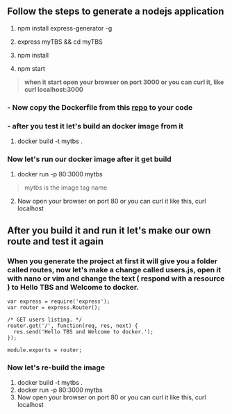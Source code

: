 ## Follow the steps to generate a nodejs application 

1. npm install express-generator -g

2. express myTBS && cd myTBS

3. npm install

4. npm start

> **when it start open your browser on port 3000 or you can curl it, like curl localhost:3000**

### - **Now copy the Dockerfile from this [repo](https://github.com/ahmedbejaouiJS/workshop/blob/master/TBS/docker/week2/Dockerfile) to your code**

### - **after you test it let's build an docker image from it**
1. docker build -t mytbs .

### **Now let's run our docker image after it get build**
1. docker run -p 80:3000 mytbs 
> mytbs is the image tag name
2. Now open your browser on port 80 or you can curl it like this, curl localhost

## After you build it and run it let's make our own route and test it again

### When you generate the project at first it will give you a folder called routes, now let's make a change called users.js, open it with nano or vim and change the text ( respond with a resource ) to Hello TBS and Welcome to docker.

```node
var express = require('express');
var router = express.Router();

/* GET users listing. */
router.get('/', function(req, res, next) {
  res.send('Hello TBS and Welcome to docker.');
});

module.exports = router;

```
### Now let's re-build the image
1. docker build -t mytbs .
2. docker run -p 80:3000 mytbs
3. Now open your browser on port 80 or you can curl it like this, curl localhost
